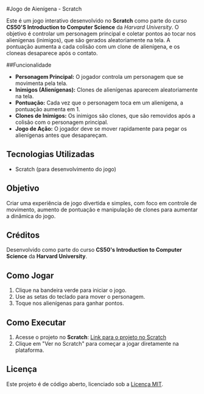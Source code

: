 #Jogo de Aienígena - Scratch

Este é um jogo interativo desenvolvido no **Scratch** como parte do curso **CS50'S Introduction to Computer Science** da *Harvard University*. O objetivo é controlar um personagem principal e coletar pontos ao tocar nos alienígenas (inimigos), que são gerados aleatoriamente na tela. A pontuação aumenta a cada colisão com um clone de alienígena, e os cloneas desaparece após o contato.

##Funcionalidade
- **Personagem Principal:** O jogador controla um personagem que se movimenta pela tela.
- **Inimigos (Alienígenas):** Clones de alienígenas aparecem aleatoriamente na tela.
- **Pontuação:** Cada vez que o personagem toca em um alienígena, a pontuação aumenta em 1.
- **Clones de Inimigos:** Os inimigos são clones, que são removidos após a colisão com o personagem principal.
- **Jogo de Ação:** O jogador deve se mover rapidamente para pegar os alienígenas antes que desapareçam.

## Tecnologias Utilizadas

- Scratch (para desenvolvimento do jogo)

## Objetivo

Criar uma experiência de jogo divertida e simples, com foco em controle de movimento, aumento de pontuação e manipulação de clones para aumentar a dinâmica do jogo.

## Créditos

Desenvolvido como parte do curso **CS50's Introduction to Computer Science** da **Harvard University**.

## Como Jogar

1. Clique na bandeira verde para iniciar o jogo.
2. Use as setas do teclado para mover o personagem.
3. Toque nos alienígenas para ganhar pontos.

## Como Executar

1. Acesse o projeto no **Scratch**: [Link para o projeto no Scratch](https://scratch.mit.edu/)
2. Clique em "Ver no Scratch" para começar a jogar diretamente na plataforma.

## Licença

Este projeto é de código aberto, licenciado sob a [Licença MIT](https://opensource.org/licenses/MIT).
